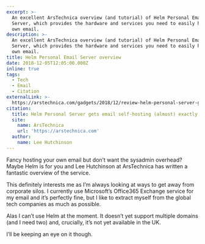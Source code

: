 ```yaml
---
excerpt: >-
  An excellent ArsTechnica overview (and tutorial) of Helm Personal Email
  Server, which provides the hardware and services you need to easily host your
  own email.
description: >-
  An excellent ArsTechnica overview (and tutorial) of Helm Personal Email
  Server, which provides the hardware and services you need to easily host your
  own email.
title: Helm Personal Email Server overview
date: 2018-12-05T12:05:00.000Z
inline: true
tags:
  - Tech
  - Email
  - Citation
externalLink: >-
  https://arstechnica.com/gadgets/2018/12/review-helm-personal-server-gets-email-self-hosting-almost-exactly-right/
citation:
  title: Helm Personal Server gets email self-hosting (almost) exactly right
  site:
    name: ArsTechnica
    url: 'https://arstechnica.com'
  author:
    name: Lee Hutchinson
---
```

Fancy hosting your own email but don’t want the sysadmin overhead? Maybe Helm is for you and Lee Hutchinson at ArsTechnica has written a fantastic overview of the service.

This definitely interests me as I’m always looking at ways to get away from corporate silos. I currently use Microsoft’s Office365 Exchange service for my email and it’s perfectly fine, but I like to extract myself from the global tech companies as much as possible.

Alas I can’t use Helm at the moment. It doesn’t yet support multiple domains (and I need two) and, crucially, it’s not yet available in the UK.

I’ll be keeping an eye on it though. 





